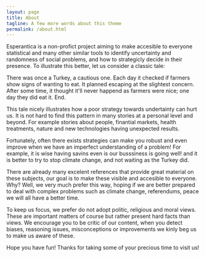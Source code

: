 ```yaml
---
layout: page
title: About
tagline: A few more words about this theme
permalink: /about.html
---
```



Esperantica is a non-profict project aiming to make accesible to everyone statistical and many other similar tools 
to identify uncertainty and randomness of social problems, and how to strategicly decide in their presence. 
To illustrate this better, let us consider a classic tale:

There was once a Turkey, a cautious one. Each day it checked if farmers show signs of wanting to eat. It planned escaping
at the slightest concern. After some time, it thought it'll never happend as farmers were nice; one day they did eat it. End.

This tale nicely illustrates how a poor strategy towards undertainty can hurt us. It is not hard to find this pattern in many  stories at a personal level and beyond. For example stories about people, finantial markets, health treatments, nature and new technologies having unexpected results.

Fortunately, often there exists strategies can make you robust and even improve when we have an imperfect understanding of a problem! For example, it is wise having savins even is our busssiness is going well! and it is better to try to stop climate change, and not waiting as the Turkey did. 

There are already many excelent references that provide great material on these subjects, our goal is to make these visible and accesible to everyone. Why? Well, we very much prefer this way, hoping if we are better prepared to deal with complex problems such as climate change, referendums, peace we will all have a better time. 

To keep us focus, we prefer do not adopt politic, religious and moral views. These are important matters 
of course but rather present hard facts than views. We encourage you to be critic of our content, when you detect biases, reasoning issues, misconceptions or improvements we kinly beg us to make us aware of these.

Hope you have fun! Thanks for taking some of your precious time to visit us!
